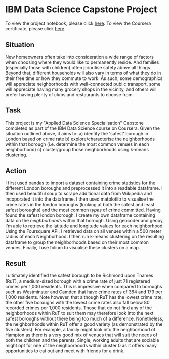 # IBM Data Science Capstone Project
To view the project notebook, please click [here](https://nbviewer.jupyter.org/github/tanyadyne/Coursera_Capstone/blob/master/Main%20Project/The%20Battle%20of%20the%20Neighborhoods%20-%20Notebook.ipynb).
To view the Coursera certificate, please click [here](https://www.coursera.org/account/accomplishments/professional-cert/7U2GEC5ZNJKJ?utm_source=link&utm_medium=certificate&utm_content=cert_image&utm_campaign=sharing_cta&utm_product=prof).

## Situation
New homeowners often take into consideration a wide range of factors when choosing where they would like to permanently reside. And families (especially those with children) often prioritise safety above all things. Beyond that, different households will also vary in terms of what they do in their free time or how they commute to work. As such, some demographics will appreciate neighborhoods with well-connected public transport, some will appreciate having many grocery shops in the vicinity, and others will prefer having plenty of clubs and restaurants to choose from.

## Task
This project is my "Applied Data Science Specialisation" Capstone completed as part of the IBM Data Science course on Coursera. Given the situation outlined above, it aims to:
a) identify the 'safest' borough in London based on crime rate
b) explore/characterise the neighborhoods within that borough (i.e. determine the most common venues in each neighborhood)
c) cluster/group those neighborhoods using k-means clustering.

## Action
I first used pandas to import a dataset containing crime statistics for the different London boroughs and preprocessed it into a readable dataframe. I then used beautiful soup to scrape additional data from Wikipedia and incoporated it into the dataframe. I then used matplotlib to visualise the crime rates in the london boroughs (looking at both the safest and least safest boroughs) and the most common *types* of crime committed. Having found the safest london borough, I create my own dataframe containing data on the *neighborhoods* within that borough. Using geocoder and geopy, I'm able to retrieve the latitude and longitude values for each neighborhood. Using the Foursquare API, I retrieved data on all venues within a 500 meter radius of each Neighborhood. I then run k-means clustering on the resulting dataframe to group the neighborhoods based on their most common venues. Finally, I use folium to visualise these clusters on a map.

## Result
I ultimately identified the safest borough to be Richmond upon Thames (RuT), a medium-sized borough with a crime rate of just 71 registered crimes per 1,000 residents. This is impressive when compared to boroughs such as Westminster and Camden that have crime rates of 364 and 179 per 1,000 residents. Note however, that although RuT has the lowest crime rate, the other five boroughs with the lowest crime rates also fall below 80 recorded crimes per 1,000 residents. Those that do not find any of the neighborhoods within RuT to suit them may therefore look into the next safest boroughs without there being too much of a difference. Nonetheless, the neighborhoods within RuT offer a good variety (as demonstrated by the five clusters). For example, a family might look into the neighborhood of Hampton as there is a very good mix of venues that will suit the needs of both the children and the parents. Single, working adults that are sociable might opt for one of the neighborhoods within cluster 0 as it offers many opportunities to eat out and meet with friends for a drink. 

